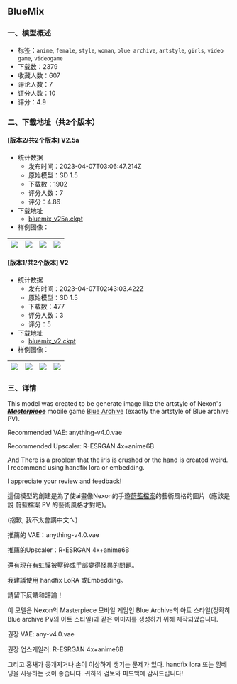 ## BlueMix
### 一、模型概述

- 标签：`anime`, `female`, `style`, `woman`, `blue archive`, `artstyle`, `girls`, `video game`, `videogame`
- 下载数：2379
- 收藏人数：607
- 评论人数：7
- 评分人数：10
- 评分：4.9

### 二、下载地址（共2个版本）

#### [版本2/共2个版本] V2.5a

- 统计数据
  - 发布时间：2023-04-07T03:06:47.214Z
  - 原始模型：SD 1.5
  - 下载数：1902
  - 评分人数：7
  - 评分：4.86
- 下载地址
  - [bluemix_v25a.ckpt](https://civitai.com/api/download/models/38740)
- 样例图像：

| <img src="https://image.civitai.com/xG1nkqKTMzGDvpLrqFT7WA/f5394c66-b081-4fe8-00ff-897061037d00/width=450/429366.jpeg" /> | <img src="https://image.civitai.com/xG1nkqKTMzGDvpLrqFT7WA/c9e07eb1-a8ee-4061-1840-124d17561e00/width=450/429367.jpeg" /> | <img src="https://image.civitai.com/xG1nkqKTMzGDvpLrqFT7WA/5fd0da8e-f3de-4215-5e0a-429d42ef9d00/width=450/429403.jpeg" /> | <img src="https://image.civitai.com/xG1nkqKTMzGDvpLrqFT7WA/00246655-8752-4795-906e-2fdb21b7fc00/width=450/429404.jpeg" /> |
| ---- | ---- | ---- | ---- |

#### [版本1/共2个版本] V2

- 统计数据
  - 发布时间：2023-04-07T02:43:03.422Z
  - 原始模型：SD 1.5
  - 下载数：477
  - 评分人数：3
  - 评分：5
- 下载地址
  - [bluemix_v2.ckpt](https://civitai.com/api/download/models/35807)
- 样例图像：

| <img src="https://image.civitai.com/xG1nkqKTMzGDvpLrqFT7WA/433817c0-23f4-4375-3b24-3c6377be1200/width=450/416664.jpeg" /> | <img src="https://image.civitai.com/xG1nkqKTMzGDvpLrqFT7WA/392a624e-2891-4b07-66b0-4f387e4e2200/width=450/416696.jpeg" /> | <img src="https://image.civitai.com/xG1nkqKTMzGDvpLrqFT7WA/a9f2cafb-78ec-47ce-bacf-dce12aed6700/width=450/416698.jpeg" /> | <img src="https://image.civitai.com/xG1nkqKTMzGDvpLrqFT7WA/cacb6458-79f0-4a99-f116-55b076fd8600/width=450/416694.jpeg" /> |
| ---- | ---- | ---- | ---- |


### 三、详情
<p>This model was created to be generate image like the artstyle of Nexon's <strong><em><s><u>Masterpiece</u></s></em></strong> mobile game <a target="_blank" rel="ugc" href="https://bluearchive.nexon.com/home">Blue Archive</a> (exactly the artstyle of Blue archive PV).</p><p>Recommended VAE: anything-v4.0.vae</p><p>Recommended Upscaler: R-ESRGAN 4x+anime6B</p><p>And There is a problem that the iris is crushed or the hand is created weird. I recommend using handfix lora or embedding.</p><p>I appreciate your review and feedback!</p><p>這個模型的創建是為了使ai畫像Nexon的手遊<a target="_blank" rel="ugc" href="https://bluearchive.nexon.com/home">蔚藍檔案</a>的藝術風格的圖片（應該是說 蔚藍檔案 PV 的藝術風格才對吧)。</p><p>(抱歉, 我不太會講中文ㄟ)</p><p>推薦的 VAE：anything-v4.0.vae</p><p>推薦的Upscaler：R-ESRGAN 4x+anime6B</p><p>還有現在有虹膜被壓碎或手部變得怪異的問題。</p><p>我建議使用 handfix LoRA 或Embedding。</p><p>請留下反饋和評論！</p><p>이 모델은 Nexon의 Masterpiece 모바일 게임인 Blue Archive의 아트 스타일(정확히 Blue archive PV의 아트 스타일)과 같은 이미지를 생성하기 위해 제작되었습니다.</p><p>권장 VAE: any-v4.0.vae</p><p>권장 업스케일러: R-ESRGAN 4x+anime6B</p><p>그리고 홍채가 뭉개지거나 손이 이상하게 생기는 문제가 있다. handfix lora 또는 임베딩을 사용하는 것이 좋습니다. 귀하의 검토와 피드백에 감사드립니다!</p>